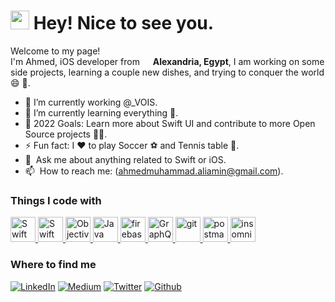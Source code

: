 <h1><img src="https://c.tenor.com/CcUtdYsxSnwAAAAi/ep00000-emoji.gif" width="30"/> Hey! Nice to see you.</h1>


<p>Welcome to my page! </br> I'm Ahmed, iOS developer from <img src="https://cdn-icons-png.flaticon.com/512/321/321226.png" width="13"/> <b>Alexandria, Egypt</b>, I am working on some side projects, learning a couple new dishes, and trying to conquer the world 😄 🚀.</p>

- 🔭 I’m currently working @_VOIS.
- 🌱 I’m currently learning everything 🤣.
- 🥅 2022 Goals: Learn more about Swift UI and contribute to more Open Source projects 💪🏻.
- ⚡ Fun fact: I ♥️ to play Soccer ⚽️ and Tennis table 🏓.
- 💬 &nbsp;Ask me about anything related to Swift or iOS. 
- 📫 &nbsp;How to reach me: (ahmedmuhammad.aliamin@gmail.com).
<h3>Things I code with</h3>
<p align="left"> 
<a href="https://developer.apple.com/swift/" target="_blank" rel="noreferrer"> <img src="https://cdn-icons-png.flaticon.com/512/919/919833.png" alt="Swift" width="40" height="40"/> </a> 
<a href="https://developer.apple.com/documentation/swiftui/" target="_blank" rel="noreferrer"> <img src="https://images.ctfassets.net/ooa29xqb8tix/4R97i35WMdVvFscwTug9yW/70dd9c9de4a20867a5205303692ed841/swift-logo.png?w=400&q=50" alt="Swift UI" width="40" height="40"/> </a> 
<a href="https://developer.apple.com/library/archive/documentation/Cocoa/Conceptual/ObjectiveC/Introduction/introObjectiveC.html" target="_blank" rel="noreferrer"> <img src="https://www.vectorlogo.zone/logos/apple_objectivec/apple_objectivec-icon.svg" alt="Objective-C" width="40" height="40"/> </a> 
<a href="https://docs.oracle.com/en/java/" target="_blank" rel="noreferrer"> <img src="https://www.pngkey.com/png/full/264-2646582_logo-transparent-background-java.png" alt="Java" width="40" height="40"/> </a> 
<a href="https://firebase.google.com/" target="_blank" rel="noreferrer"> <img src="https://www.vectorlogo.zone/logos/firebase/firebase-icon.svg" alt="firebase" width="40" height="40"/> </a> 
<a href="https://graphql.org/learn/" target="_blank" rel="noreferrer"> <img src="https://miro.medium.com/max/400/1*nP2C50GK4_-ly_R_mq3juQ.png" alt="GraphQL" width="40" height="40"/> </a> 
<a href="https://git-scm.com/" target="_blank" rel="noreferrer"> <img src="https://www.vectorlogo.zone/logos/git-scm/git-scm-icon.svg" alt="git" width="40" height="40"/> </a> 
<a href="https://postman.com" target="_blank" > <img src="https://www.vectorlogo.zone/logos/getpostman/getpostman-icon.svg" alt="postman" width="40" height="40"/> </a> 
<a href="https://insomnia.rest/" target="_blank" > <img src="https://seeklogo.com/images/I/insomnia-logo-A35E09EB19-seeklogo.com.png" alt="insomnia" width="40" height="40"/> </a> 
</p>
<h3>Where to find me</h3>
<p>
<a href="https://www.linkedin.com/in/ahmed-ali-92807a143/" target="_blank"><img alt="LinkedIn" src="https://img.shields.io/badge/linkedin-%230077B5.svg?&style=for-the-badge&logo=linkedin&logoColor=white" /></a> 
<a href="https://medium.com/@ahmedmuhammad.aliamin" target="_blank"><img alt="Medium" src="https://img.shields.io/badge/medium-%2312100E.svg?&style=for-the-badge&logo=medium&logoColor=white" /></a>
<a href="https://twitter.com/AhmedAmin_95" target="_blank"><img alt="Twitter" src="https://img.shields.io/badge/twitter-%231DA1F2.svg?&style=for-the-badge&logo=twitter&logoColor=white" /></a> 
<a href="https://github.com/AhmedMuhammad-Ali" target="_blank"><img alt="Github" src="https://img.shields.io/badge/GitHub-%2312100E.svg?&style=for-the-badge&logo=Github&logoColor=white" /></a> 
</p>